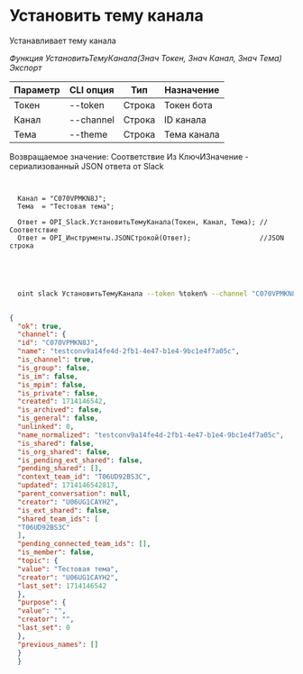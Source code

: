 ﻿---
sidebar_position: 11
---

# Установить тему канала
 Устанавливает тему канала


*Функция УстановитьТемуКанала(Знач Токен, Знач Канал, Знач Тема) Экспорт*

  | Параметр | CLI опция | Тип | Назначение |
  |-|-|-|-|
  | Токен | --token | Строка | Токен бота |
  | Канал | --channel | Строка | ID канала |
  | Тема | --theme | Строка | Тема канала |

  
  Возвращаемое значение:   Соответствие Из КлючИЗначение - сериализованный JSON ответа от Slack

```bsl title="Пример кода"
	
  
  Канал = "C070VPMKN8J";
  Тема  = "Тестовая тема";
  
  Ответ = OPI_Slack.УстановитьТемуКанала(Токен, Канал, Тема); //Соответствие
  Ответ = OPI_Инструменты.JSONСтрокой(Ответ);                 //JSON строка
  

	
```

```sh title="Пример команды CLI"
    
  oint slack УстановитьТемуКанала --token %token% --channel "C070VPMKN8J" --theme "Тестовая тема"


```


```json title="Результат"

{
  "ok": true,
  "channel": {
  "id": "C070VPMKN8J",
  "name": "testconv9a14fe4d-2fb1-4e47-b1e4-9bc1e4f7a05c",
  "is_channel": true,
  "is_group": false,
  "is_im": false,
  "is_mpim": false,
  "is_private": false,
  "created": 1714146542,
  "is_archived": false,
  "is_general": false,
  "unlinked": 0,
  "name_normalized": "testconv9a14fe4d-2fb1-4e47-b1e4-9bc1e4f7a05c",
  "is_shared": false,
  "is_org_shared": false,
  "is_pending_ext_shared": false,
  "pending_shared": [],
  "context_team_id": "T06UD92BS3C",
  "updated": 1714146542817,
  "parent_conversation": null,
  "creator": "U06UG1CAYH2",
  "is_ext_shared": false,
  "shared_team_ids": [
  "T06UD92BS3C"
  ],
  "pending_connected_team_ids": [],
  "is_member": false,
  "topic": {
  "value": "Тестовая тема",
  "creator": "U06UG1CAYH2",
  "last_set": 1714146542
  },
  "purpose": {
  "value": "",
  "creator": "",
  "last_set": 0
  },
  "previous_names": []
  }
  }

```
